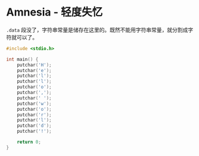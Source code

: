 # Amnesia - 轻度失忆

`.data` 段没了，字符串常量是储存在这里的。既然不能用字符串常量，就分割成字符就可以了。

```c
#include <stdio.h>

int main() {
    putchar('H');
    putchar('e');
    putchar('l');
    putchar('l');
    putchar('o');
    putchar(',');
    putchar(' ');
    putchar('w');
    putchar('o');
    putchar('r');
    putchar('l');
    putchar('d');
    putchar('!');

    return 0;
}
```
